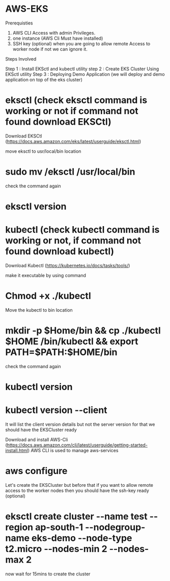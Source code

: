 # AWS-EKS
Prerequisties

1. AWS CLI Access with admin Privileges.
2. one instance (AWS Cli Must have installed)
3. SSH key (optional) when you are going to allow remote Access to worker node if not we can ignore it.

Steps Involved

Step 1 : Install EKSctl and kubectl utility
step 2 : Create EKS Cluster Using EKSctl utility
Step 3 : Deploying Demo Application (we will deploy and demo application on top of the eks cluster)

# eksctl (check eksctl command is working or not if command not found download EKSCtl)
Download EKSCtl (https://docs.aws.amazon.com/eks/latest/userguide/eksctl.html)

move eksctl to usr/local/bin location
# sudo mv /eksctl /usr/local/bin

check the command again
# eksctl version

# kubectl (check kubectl command is working or not, if command not found download kubectl)
Download Kubectl (https://kubernetes.io/docs/tasks/tools/)

make it executable by using command
# Chmod +x ./kubectl

Move the kubectl to bin location
# mkdir -p $Home/bin && cp ./kubectl $HOME /bin/kubectl && export PATH=$PATH:$HOME/bin

check the command again
# kubectl version
# kubectl version --client

It will list the client version details but not the server version for that
we should have the EKSCluster ready

Download and install AWS-Cli (https://docs.aws.amazon.com/cli/latest/userguide/getting-started-install.html)
AWS CLI is used to manage aws-services

# aws configure

Let's create the EKSCluster but before that if you want to allow remote access to the worker nodes then you should have the ssh-key ready (optional)
# eksctl create cluster --name test --region ap-south-1 --nodegroup-name eks-demo --node-type t2.micro --nodes-min 2 --nodes-max 2

now wait for 15mins to create the cluster
